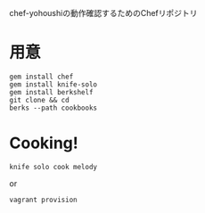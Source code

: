 chef-yohoushiの動作確認するためのChefリポジトリ

# 用意

    gem install chef
    gem install knife-solo
    gem install berkshelf
    git clone && cd 
    berks --path cookbooks

# Cooking!

    knife solo cook melody

or

    vagrant provision


